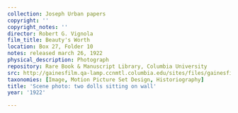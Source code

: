 ```yaml
---
collection: Joseph Urban papers
copyright: ''
copyright_notes: ''
director: Robert G. Vignola
film_title: Beauty's Worth
location: Box 27, Folder 10
notes: released march 26, 1922
physical_description: Photograph
repository: Rare Book & Manuscript Library, Columbia University
src: http://gainesfilm.qa-lamp.ccnmtl.columbia.edu/sites/files/gainesfilm/images/1000102077.jpg
taxonomies: [Image, Motion Picture Set Design, Historiography]
title: 'Scene photo: two dolls sitting on wall'
year: '1922'

---
```

